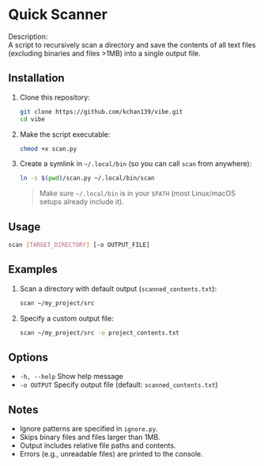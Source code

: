 # Quick Scanner

Description:  
A script to recursively scan a directory and save the contents of all text files (excluding binaries and files >1MB) into a single output file.

## Installation

1. Clone this repository:
   ```bash
   git clone https://github.com/kchan139/vibe.git
   cd vibe
   ```

2. Make the script executable:

   ```bash
   chmod +x scan.py
   ```

3. Create a symlink in `~/.local/bin` (so you can call `scan` from anywhere):

   ```bash
   ln -s $(pwd)/scan.py ~/.local/bin/scan
   ```

   > Make sure `~/.local/bin` is in your `$PATH` (most Linux/macOS setups already include it).

## Usage

   ```bash
   scan [TARGET_DIRECTORY] [-o OUTPUT_FILE]
   ```

## Examples

1. Scan a directory with default output (`scanned_contents.txt`):

   ```bash
   scan ~/my_project/src
   ```

2. Specify a custom output file:

   ```bash
   scan ~/my_project/src -o project_contents.txt
   ```

## Options

* `-h, --help`    Show help message
* `-o OUTPUT`     Specify output file (default: `scanned_contents.txt`)

## Notes

* Ignore patterns are specified in `ignore.py`.
* Skips binary files and files larger than 1MB.
* Output includes relative file paths and contents.
* Errors (e.g., unreadable files) are printed to the console.
